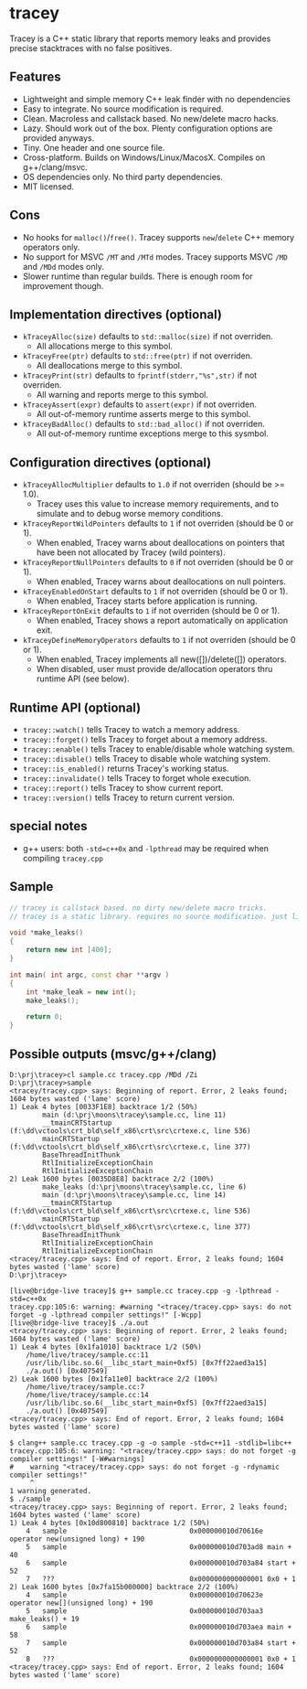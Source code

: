 tracey
======
Tracey is a C++ static library that reports memory leaks and provides precise stacktraces with no false positives.

Features
--------
- Lightweight and simple memory C++ leak finder with no dependencies
- Easy to integrate. No source modification is required.
- Clean. Macroless and callstack based. No new/delete macro hacks.
- Lazy. Should work out of the box. Plenty configuration options are provided anyways.
- Tiny. One header and one source file.
- Cross-platform. Builds on Windows/Linux/MacosX. Compiles on g++/clang/msvc.
- OS dependencies only. No third party dependencies.
- MIT licensed.

Cons
----
- No hooks for `malloc()`/`free()`. Tracey supports `new`/`delete` C++ memory operators only.
- No support for MSVC `/MT` and `/MTd` modes. Tracey supports MSVC `/MD` and `/MDd` modes only.
- Slower runtime than regular builds. There is enough room for improvement though.

Implementation directives (optional)
------------------------------------
- `kTraceyAlloc(size)` defaults to `std::malloc(size)` if not overriden.
  - All allocations merge to this symbol.
- `kTraceyFree(ptr)` defaults to `std::free(ptr)` if not overriden.
  - All deallocations merge to this symbol.
- `kTraceyPrint(str)` defaults to `fprintf(stderr,"%s",str)` if not overriden.
  - All warning and reports merge to this symbol.
- `kTraceyAssert(expr)` defaults to `assert(expr)` if not overriden.
  - All out-of-memory runtime asserts merge to this symbol.
- `kTraceyBadAlloc()` defaults to `std::bad_alloc()` if not overriden.
  - All out-of-memory runtime exceptions merge to this sysmbol.

Configuration directives (optional)
-----------------------------------
- `kTraceyAllocMultiplier` defaults to `1.0` if not overriden (should be >= 1.0).
  - Tracey uses this value to increase memory requirements, and to simulate and to debug worse memory conditions.
- `kTraceyReportWildPointers` defaults to `1` if not overriden (should be 0 or 1).
  - When enabled, Tracey warns about deallocations on pointers that have been not allocated by Tracey (wild pointers).
- `kTraceyReportNullPointers` defaults to `0` if not overriden (should be 0 or 1).
  - When enabled, Tracey warns about deallocations on null pointers.
- `kTraceyEnabledOnStart` defaults to `1` if not overriden (should be 0 or 1).
  - When enabled, Tracey starts before application is running.
- `kTraceyReportOnExit` defaults to `1` if not overriden (should be 0 or 1).
  - When enabled, Tracey shows a report automatically on application exit.
- `kTraceyDefineMemoryOperators` defaults to `1` if not overriden (should be 0 or 1).
  - When enabled, Tracey implements all new([])/delete([]) operators.
  - When disabled, user must provide de/allocation operators thru runtime API (see below).

Runtime API (optional)
----------------------

- `tracey::watch()` tells Tracey to watch a memory address.
- `tracey::forget()` tells Tracey to forget about a memory address.
- `tracey::enable()` tells Tracey to enable/disable whole watching system.
- `tracey::disable()` tells Tracey to disable whole watching system.
- `tracey::is_enabled()` returns Tracey's working status.
- `tracey::invalidate()` tells Tracey to forget whole execution.
- `tracey::report()` tells Tracey to show current report.
- `tracey::version()` tells Tracey to return current version.

special notes
-------------
- g++ users: both `-std=c++0x` and `-lpthread` may be required when compiling `tracey.cpp`

Sample
------
```c++
// tracey is callstack based. no dirty new/delete macro tricks.
// tracey is a static library. requires no source modification. just link it.

void *make_leaks()
{
    return new int [400];
}

int main( int argc, const char **argv )
{
    int *make_leak = new int();
    make_leaks();

    return 0;
}
```

Possible outputs (msvc/g++/clang)
---------------------------------
```
D:\prj\tracey>cl sample.cc tracey.cpp /MDd /Zi
D:\prj\tracey>sample
<tracey/tracey.cpp> says: Beginning of report. Error, 2 leaks found; 1604 bytes wasted ('lame' score)
1) Leak 4 bytes [0033F1E8] backtrace 1/2 (50%)
        main (d:\prj\moons\tracey\sample.cc, line 11)
        __tmainCRTStartup (f:\dd\vctools\crt_bld\self_x86\crt\src\crtexe.c, line 536)
        mainCRTStartup (f:\dd\vctools\crt_bld\self_x86\crt\src\crtexe.c, line 377)
        BaseThreadInitThunk
        RtlInitializeExceptionChain
        RtlInitializeExceptionChain
2) Leak 1600 bytes [0035D8E8] backtrace 2/2 (100%)
        make_leaks (d:\prj\moons\tracey\sample.cc, line 6)
        main (d:\prj\moons\tracey\sample.cc, line 14)
        __tmainCRTStartup (f:\dd\vctools\crt_bld\self_x86\crt\src\crtexe.c, line 536)
        mainCRTStartup (f:\dd\vctools\crt_bld\self_x86\crt\src\crtexe.c, line 377)
        BaseThreadInitThunk
        RtlInitializeExceptionChain
        RtlInitializeExceptionChain
<tracey/tracey.cpp> says: End of report. Error, 2 leaks found; 1604 bytes wasted ('lame' score)
D:\prj\tracey>
```

```
[live@bridge-live tracey]$ g++ sample.cc tracey.cpp -g -lpthread -std=c++0x
tracey.cpp:105:6: warning: #warning "<tracey/tracey.cpp> says: do not forget -g -lpthread compiler settings!" [-Wcpp]
[live@bridge-live tracey]$ ./a.out
<tracey/tracey.cpp> says: Beginning of report. Error, 2 leaks found; 1604 bytes wasted ('lame' score)
1) Leak 4 bytes [0x1fa1010] backtrace 1/2 (50%)
    /home/live/tracey/sample.cc:11
    /usr/lib/libc.so.6(__libc_start_main+0xf5) [0x7ff22aed3a15]
    ./a.out() [0x407549]
2) Leak 1600 bytes [0x1fa11e0] backtrace 2/2 (100%)
    /home/live/tracey/sample.cc:7
    /home/live/tracey/sample.cc:14
    /usr/lib/libc.so.6(__libc_start_main+0xf5) [0x7ff22aed3a15]
    ./a.out() [0x407549]
<tracey/tracey.cpp> says: End of report. Error, 2 leaks found; 1604 bytes wasted ('lame' score)
```

```
$ clang++ sample.cc tracey.cpp -g -o sample -std=c++11 -stdlib=libc++
tracey.cpp:105:6: warning: "<tracey/tracey.cpp> says: do not forget -g compiler settings!" [-W#warnings]
#    warning "<tracey/tracey.cpp> says: do not forget -g -rdynamic compiler settings!"
     ^
1 warning generated.
$ ./sample
<tracey/tracey.cpp> says: Beginning of report. Error, 2 leaks found; 1604 bytes wasted ('lame' score)
1) Leak 4 bytes [0x10d800810] backtrace 1/2 (50%)
    4   sample                              0x000000010d70616e operator new(unsigned long) + 190
    5   sample                              0x000000010d703ad8 main + 40
    6   sample                              0x000000010d703a84 start + 52
    7   ???                                 0x0000000000000001 0x0 + 1
2) Leak 1600 bytes [0x7fa15b000000] backtrace 2/2 (100%)
    4   sample                              0x000000010d70623e operator new[](unsigned long) + 190
    5   sample                              0x000000010d703aa3 make_leaks() + 19
    6   sample                              0x000000010d703aea main + 58
    7   sample                              0x000000010d703a84 start + 52
    8   ???                                 0x0000000000000001 0x0 + 1
<tracey/tracey.cpp> says: End of report. Error, 2 leaks found; 1604 bytes wasted ('lame' score)
```
